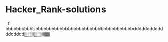 # Hacker_Rank-solutions

,
f
bbbbbbbbbbbbbbbbbbbbbbbbbbbbbbbbbbbbbbbbbbbbbbbddddddddddddddddddjjjjjjjjjjjjjjjjjjjjjjjj
